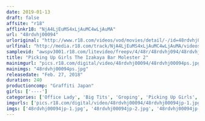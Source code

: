 ```yaml
---
date: 2019-01-13
draft: false
affsite: "r18"
afflinkr18: "NjA4LjEuMS4xLjAuMC4wLjAuMA"
url: "48rdvhj00094"
urloriginal: "http://www.r18.com/videos/vod/movies/detail/-/id=48rdvhj00094"
urlfinal: "http://media.r18.com/track/NjA4LjEuMS4xLjAuMC4wLjAuMA/videos/vod/movies/detail/-/id=48rdvhj00094"
samplevid: "awspv3001.r18.com/litevideo/freepv/4/48r/48rdvhj094/48rdvhj094_dmb_w.mp4"
title: "Picking Up Girls The Izakaya Bar Molester 2"
mainimgurl: "pics.r18.com/digital/video/48rdvhj00094/48rdvhj00094ps.jpg"
mainimgs: "48rdvhj00094ps.jpg"
releasedate: "Feb. 27, 2018"
duration: 240
productioncomp: "Graffiti Japan"
girls: ['----']
categories: ['Office Lady', 'Big Tits', 'Groping', 'Picking Up Girls', 'Creampie', 'Over 4 Hours', 'Hi-Def']
imgurls: ['pics.r18.com/digital/video/48rdvhj00094/48rdvhj00094jp-1.jpg', 'pics.r18.com/digital/video/48rdvhj00094/48rdvhj00094jp-2.jpg', 'pics.r18.com/digital/video/48rdvhj00094/48rdvhj00094jp-3.jpg', 'pics.r18.com/digital/video/48rdvhj00094/48rdvhj00094jp-4.jpg', 'pics.r18.com/digital/video/48rdvhj00094/48rdvhj00094jp-5.jpg', 'pics.r18.com/digital/video/48rdvhj00094/48rdvhj00094jp-6.jpg', 'pics.r18.com/digital/video/48rdvhj00094/48rdvhj00094jp-7.jpg', 'pics.r18.com/digital/video/48rdvhj00094/48rdvhj00094jp-8.jpg', 'pics.r18.com/digital/video/48rdvhj00094/48rdvhj00094jp-9.jpg', 'pics.r18.com/digital/video/48rdvhj00094/48rdvhj00094jp-10.jpg', 'pics.r18.com/digital/video/48rdvhj00094/48rdvhj00094jp-11.jpg', 'pics.r18.com/digital/video/48rdvhj00094/48rdvhj00094jp-12.jpg', 'pics.r18.com/digital/video/48rdvhj00094/48rdvhj00094jp-13.jpg', 'pics.r18.com/digital/video/48rdvhj00094/48rdvhj00094jp-14.jpg', 'pics.r18.com/digital/video/48rdvhj00094/48rdvhj00094jp-15.jpg', 'pics.r18.com/digital/video/48rdvhj00094/48rdvhj00094jp-16.jpg', 'pics.r18.com/digital/video/48rdvhj00094/48rdvhj00094jp-17.jpg', 'pics.r18.com/digital/video/48rdvhj00094/48rdvhj00094jp-18.jpg', 'pics.r18.com/digital/video/48rdvhj00094/48rdvhj00094jp-19.jpg', 'pics.r18.com/digital/video/48rdvhj00094/48rdvhj00094jp-20.jpg']
imgs: ['48rdvhj00094jp-1.jpg', '48rdvhj00094jp-2.jpg', '48rdvhj00094jp-3.jpg', '48rdvhj00094jp-4.jpg', '48rdvhj00094jp-5.jpg', '48rdvhj00094jp-6.jpg', '48rdvhj00094jp-7.jpg', '48rdvhj00094jp-8.jpg', '48rdvhj00094jp-9.jpg', '48rdvhj00094jp-10.jpg', '48rdvhj00094jp-11.jpg', '48rdvhj00094jp-12.jpg', '48rdvhj00094jp-13.jpg', '48rdvhj00094jp-14.jpg', '48rdvhj00094jp-15.jpg', '48rdvhj00094jp-16.jpg', '48rdvhj00094jp-17.jpg', '48rdvhj00094jp-18.jpg', '48rdvhj00094jp-19.jpg', '48rdvhj00094jp-20.jpg']
---
```

